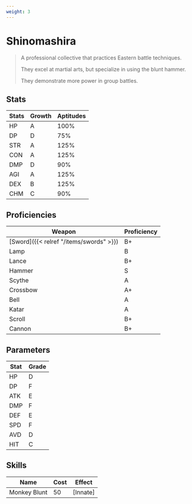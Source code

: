 ```yaml
---
weight: 3
---
```


# Shinomashira

> A professional collective that practices Eastern battle techniques.
>
> They excel at martial arts, but specialize in using the blunt hammer.
>
> They demonstrate more power in group battles.

## Stats

| Stats | Growth | Aptitudes |
| ----- | ------ | --------- |
| HP    | A      | 100%      |
| DP    | D      | 75%       |
| STR   | A      | 125%      |
| CON   | A      | 125%      |
| DMP   | D      | 90%       |
| AGI   | A      | 125%      |
| DEX   | B      | 125%      |
| CHM   | C      | 90%       |

## Proficiencies

| Weapon   | Proficiency |
| -------- | ----------- |
| [Sword]({{< relref "/items/swords" >}})    | B+          |
| Lamp     | B           |
| Lance    | B+          |
| Hammer   | S           |
| Scythe   | A           |
| Crossbow | A+          |
| Bell     | A           |
| Katar    | A           |
| Scroll   | B+          |
| Cannon   | B+          |

## Parameters

| Stat | Grade |
| ---- | ------|
| HP   | D     |
| DP   | F     |
| ATK  | E     |
| DMP  | F     |
| DEF  | E     |
| SPD  | F     |
| AVD  | D     |
| HIT  | C     |

## Skills

| Name         | Cost | Effect     |
| ------------ | ---- | ---------- |
| Monkey Blunt | 50   | \[Innate\] |